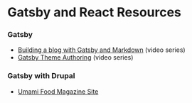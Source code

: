 # Gatsby and React Resources

### Gatsby

* [Building a blog with Gatsby and Markdown](https://egghead.io/courses/build-a-blog-with-react-and-markdown-using-gatsby) \(video series\)
* [Gatsby Theme Authoring](https://egghead.io/courses/gatsby-theme-authoring) \(video series\)

### Gatsby with Drupal

* [Umami Food Magazine Site](https://using-drupal.gatsbyjs.org/)

